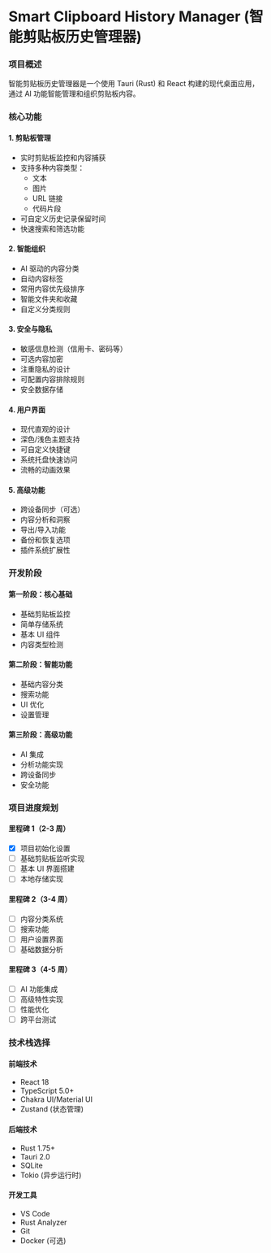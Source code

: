 # Smart Clipboard History Manager (智能剪贴板历史管理器)

### 项目概述

智能剪贴板历史管理器是一个使用 Tauri (Rust) 和 React 构建的现代桌面应用，通过 AI 功能智能管理和组织剪贴板内容。

### 核心功能

#### 1. 剪贴板管理

- 实时剪贴板监控和内容捕获
- 支持多种内容类型：
  - 文本
  - 图片
  - URL 链接
  - 代码片段
- 可自定义历史记录保留时间
- 快速搜索和筛选功能

#### 2. 智能组织

- AI 驱动的内容分类
- 自动内容标签
- 常用内容优先级排序
- 智能文件夹和收藏
- 自定义分类规则

#### 3. 安全与隐私

- 敏感信息检测（信用卡、密码等）
- 可选内容加密
- 注重隐私的设计
- 可配置内容排除规则
- 安全数据存储

#### 4. 用户界面

- 现代直观的设计
- 深色/浅色主题支持
- 可自定义快捷键
- 系统托盘快速访问
- 流畅的动画效果

#### 5. 高级功能

- 跨设备同步（可选）
- 内容分析和洞察
- 导出/导入功能
- 备份和恢复选项
- 插件系统扩展性

### 开发阶段

#### 第一阶段：核心基础

- 基础剪贴板监控
- 简单存储系统
- 基本 UI 组件
- 内容类型检测

#### 第二阶段：智能功能

- 基础内容分类
- 搜索功能
- UI 优化
- 设置管理

#### 第三阶段：高级功能

- AI 集成
- 分析功能实现
- 跨设备同步
- 安全功能

### 项目进度规划

#### 里程碑 1（2-3 周）

- [x] 项目初始化设置
- [ ] 基础剪贴板监听实现
- [ ] 基本 UI 界面搭建
- [ ] 本地存储实现

#### 里程碑 2（3-4 周）

- [ ] 内容分类系统
- [ ] 搜索功能
- [ ] 用户设置界面
- [ ] 基础数据分析

#### 里程碑 3（4-5 周）

- [ ] AI 功能集成
- [ ] 高级特性实现
- [ ] 性能优化
- [ ] 跨平台测试

### 技术栈选择

#### 前端技术

- React 18
- TypeScript 5.0+
- Chakra UI/Material UI
- Zustand (状态管理)

#### 后端技术

- Rust 1.75+
- Tauri 2.0
- SQLite
- Tokio (异步运行时)

#### 开发工具

- VS Code
- Rust Analyzer
- Git
- Docker (可选)
